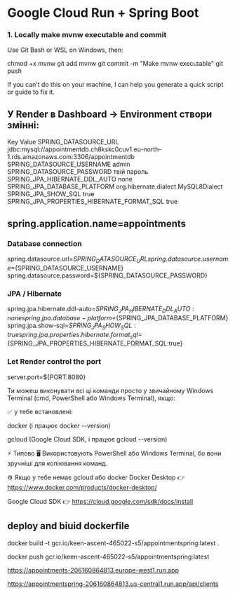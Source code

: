 # Google Cloud Run + Spring Boot

### 1. Locally make mvnw executable and commit
Use Git Bash or WSL on Windows, then:

chmod +x mvnw
git add mvnw
git commit -m "Make mvnw executable"
git push

If you can’t do this on your machine, I can help you generate a quick script or guide to fix it.

## У Render в Dashboard -> Environment створи змінні:

Key  Value
SPRING_DATASOURCE_URL  jdbc:mysql://appointmentdb.ch8kskc0cuv1.eu-north-1.rds.amazonaws.com:3306/appointmentdb
SPRING_DATASOURCE_USERNAME  admin
SPRING_DATASOURCE_PASSWORD  твій пароль
SPRING_JPA_HIBERNATE_DDL_AUTO  none
SPRING_JPA_DATABASE_PLATFORM  org.hibernate.dialect.MySQL8Dialect
SPRING_JPA_SHOW_SQL  true
SPRING_JPA_PROPERTIES_HIBERNATE_FORMAT_SQL  true

## spring.application.name=appointments

### Database connection
spring.datasource.url=${SPRING_DATASOURCE_URL}
spring.datasource.username=${SPRING_DATASOURCE_USERNAME}
spring.datasource.password=${SPRING_DATASOURCE_PASSWORD}

### JPA / Hibernate
spring.jpa.hibernate.ddl-auto=${SPRING_JPA_HIBERNATE_DDL_AUTO:none}
spring.jpa.database-platform=${SPRING_JPA_DATABASE_PLATFORM}
spring.jpa.show-sql=${SPRING_JPA_SHOW_SQL:true}
spring.jpa.properties.hibernate.format_sql=${SPRING_JPA_PROPERTIES_HIBERNATE_FORMAT_SQL:true}

### Let Render control the port
server.port=${PORT:8080}

Ти можеш виконувати всі ці команди просто у звичайному Windows Terminal (cmd, PowerShell або Windows Terminal), якщо:

✅ у тебе встановлені:

docker (і працює docker --version)

gcloud (Google Cloud SDK, і працює gcloud --version)

⚡️ Типово
🖥 Використовують PowerShell або Windows Terminal, бо вони зручніші для копіювання команд.

⚙️ Якщо у тебе немає gcloud або docker
Docker Desktop 👉 https://www.docker.com/products/docker-desktop/

Google Cloud SDK 👉 https://cloud.google.com/sdk/docs/install


## deploy and biuid dockerfile
docker build -t gcr.io/keen-ascent-465022-s5/appointmentspring:latest .

docker push gcr.io/keen-ascent-465022-s5/appointmentspring:latest

https://appointments-206160864813.europe-west1.run.app

https://appointmentspring-206160864813.us-central1.run.app/api/clients



